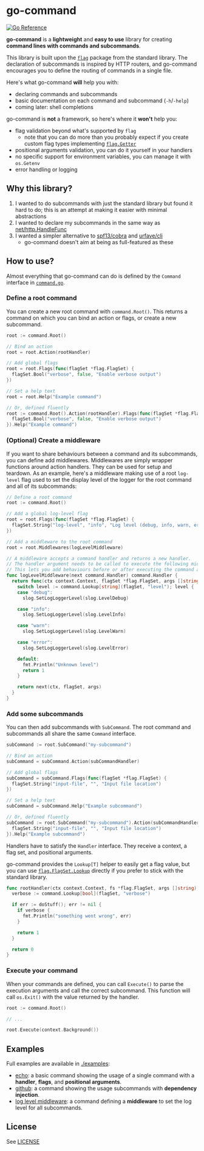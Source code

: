 # go-command

[![Go Reference](https://pkg.go.dev/badge/github.com/Thiht/go-command.svg)](https://pkg.go.dev/github.com/Thiht/go-command)

**go-command** is a **lightweight** and **easy to use** library for creating **command lines with commands and subcommands**.

This library is built upon the [`flag`](https://pkg.go.dev/flag) package from the standard library.
The declaration of subcommands is inspired by HTTP routers, and go-command encourages you to define the routing of commands in a single file.

Here's what go-command **will** help you with:

- declaring commands and subcommands
- basic documentation on each command and subcommand (`-h`/`-help`)
- coming later: shell completions

go-command is **not** a framework, so here's where it **won't** help you:

- flag validation beyond what's supported by `flag`
  - note that you can do more than you probably expect if you create custom flag types implementing [`flag.Getter`](https://pkg.go.dev/flag#Getter)
- positional arguments validation, you can do it yourself in your handlers
- no specific support for environment variables, you can manage it with `os.Getenv`
- error handling or logging

## Why this library?

1. I wanted to do subcommands with just the standard library but found it hard to do; this is an attempt at making it easier with minimal abstractions
2. I wanted to declare my subcommands in the same way as [net/http.HandleFunc](https://pkg.go.dev/net/http#HandleFunc)
3. I wanted a simpler alternative to [spf13/cobra](https://github.com/spf13/cobra) and [urfave/cli](https://github.com/urfave/cli)
   - go-command doesn't aim at being as full-featured as these

## How to use?

Almost everything that go-command can do is defined by the `Command` interface in [`command.go`](./command.go).

### Define a root command

You can create a new root command with `command.Root()`. This returns a command on which you can bind an action or flags, or create a new subcommand.

```go
root := command.Root()

// Bind an action
root = root.Action(rootHandler)

// Add global flags
root = root.Flags(func(flagSet *flag.FlagSet) {
  flagSet.Bool("verbose", false, "Enable verbose output")
})

// Set a help text
root = root.Help("Example command")

// Or, defined fluently
root := command.Root().Action(rootHandler).Flags(func(flagSet *flag.FlagSet) {
  flagSet.Bool("verbose", false, "Enable verbose output")
}).Help("Example command")
```

### (Optional) Create a middleware

If you want to share behaviours between a command and its subcommands, you can define add middlewares.
Middlewares are simply wrapper functions around action handlers. They can be used for setup and teardown.
As an example, here's a middleware making use of a root `log-level` flag used to set the display level of the logger for the root command and all of its subcommands:

```go
// Define a root command
root := command.Root()

// Add a global log-level flag
root = root.Flags(func(flagSet *flag.FlagSet) {
  flagSet.String("log-level", "info", "Log level (debug, info, warn, error)")
})

// Add a middleware to the root command
root = root.Middlewares(logLevelMiddleware)

// A middleware accepts a command handler and returns a new handler.
// The handler argument needs to be called to execute the following middlewares or the action.
// This lets you add behaviours before or after executing the command actions, and can be used to inject data to the context.
func logLevelMiddleware(next command.Handler) command.Handler {
  return func(ctx context.Context, flagSet *flag.FlagSet, args []string) int {
    switch level := command.Lookup[string](flagSet, "level"); level {
    case "debug":
      slog.SetLogLoggerLevel(slog.LevelDebug)

    case "info":
      slog.SetLogLoggerLevel(slog.LevelInfo)

    case "warn":
      slog.SetLogLoggerLevel(slog.LevelWarn)

    case "error":
      slog.SetLogLoggerLevel(slog.LevelError)

    default:
      fmt.Println("Unknown level")
      return 1
    }

    return next(ctx, flagSet, args)
  }
}
```

### Add some subcommands

You can then add subcommands with `SubCommand`. The root command and subcommands all share the same `Command` interface.

```go
subCommand := root.SubCommand("my-subcommand")

// Bind an action
subCommand = subCommand.Action(subCommandHandler)

// Add global flags
subCommand = subCommand.Flags(func(flagSet *flag.FlagSet) {
  flagSet.String("input-file", "", "Input file location")
})

// Set a help text
subCommand = subCommand.Help("Example subcommand")

// Or, defined fluently
subCommand := root.SubCommand("my-subcommand").Action(subCommandHandler).Flags(func(flagSet *flag.FlagSet) {
  flagSet.String("input-file", "", "Input file location")
}).Help("Example subcommand")
```

Handlers have to satisfy the `Handler` interface. They receive a context, a flag set, and positional arguments.

go-command provides the `Lookup[T]` helper to easily get a flag value, but you can use [`flag.FlagSet.Lookup`](https://pkg.go.dev/flag#FlagSet.Lookup) directly if you prefer to stick with the standard library.

```go
func rootHandler(ctx context.Context, fs *flag.FlagSet, args []string) int {
  verbose := command.Lookup[bool](flagSet, "verbose")

  if err := doStuff(); err != nil {
    if verbose {
      fmt.Println("something went wrong", err)
    }

    return 1
  }

  return 0
}
```

### Execute your command

When your commands are defined, you can call `Execute()` to parse the execution arguments and call the correct subcommand. This function will call `os.Exit()` with the value returned by the handler.

```go
root := command.Root()

// ...

root.Execute(context.Background())
```

## Examples

Full examples are available in [./examples](./examples):

- [echo](./examples/echo): a basic command showing the usage of a single command with a **handler**, **flags**, and **positional arguments**.
- [github](./examples/github): a command showing the usage subcommands with **dependency injection**.
- [log level middleware](./examples/log-level): a command defining a **middleware** to set the log level for all subcommands.

## License

See [LICENSE](./LICENSE.md)

